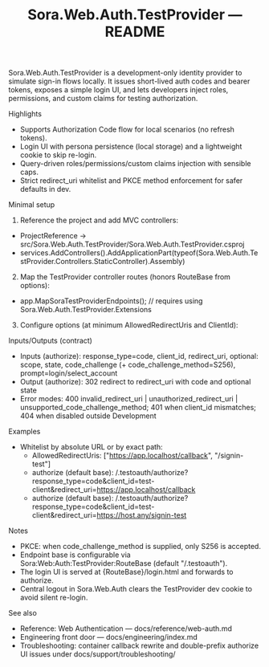 ﻿---
title: Sora.Web.Auth.TestProvider — README
description: Development-only OAuth-like TestProvider for local sign-in flows with roles/permissions/custom claims.
---

Sora.Web.Auth.TestProvider is a development-only identity provider to simulate sign-in flows locally. It issues short-lived auth codes and bearer tokens, exposes a simple login UI, and lets developers inject roles, permissions, and custom claims for testing authorization.

Highlights
- Supports Authorization Code flow for local scenarios (no refresh tokens).
- Login UI with persona persistence (local storage) and a lightweight cookie to skip re-login.
- Query-driven roles/permissions/custom claims injection with sensible caps.
- Strict redirect_uri whitelist and PKCE method enforcement for safer defaults in dev.

Minimal setup
1) Reference the project and add MVC controllers:
  - ProjectReference → src/Sora.Web.Auth.TestProvider/Sora.Web.Auth.TestProvider.csproj
  - services.AddControllers().AddApplicationPart(typeof(Sora.Web.Auth.TestProvider.Controllers.StaticController).Assembly)
2) Map the TestProvider controller routes (honors RouteBase from options):
  - app.MapSoraTestProviderEndpoints(); // requires using Sora.Web.Auth.TestProvider.Extensions
3) Configure options (at minimum AllowedRedirectUris and ClientId):

Inputs/Outputs (contract)
- Inputs (authorize): response_type=code, client_id, redirect_uri, optional: scope, state, code_challenge (+ code_challenge_method=S256), prompt=login/select_account
- Output (authorize): 302 redirect to redirect_uri with code and optional state
- Error modes: 400 invalid_redirect_uri | unauthorized_redirect_uri | unsupported_code_challenge_method; 401 when client_id mismatches; 404 when disabled outside Development

Examples
- Whitelist by absolute URL or by exact path:
  - AllowedRedirectUris: ["https://app.localhost/callback", "/signin-test"]
  - authorize (default base): /.testoauth/authorize?response_type=code&client_id=test-client&redirect_uri=https://app.localhost/callback
  - authorize (default base): /.testoauth/authorize?response_type=code&client_id=test-client&redirect_uri=https://host.any/signin-test

Notes
- PKCE: when code_challenge_method is supplied, only S256 is accepted.
- Endpoint base is configurable via Sora:Web:Auth:TestProvider:RouteBase (default "/.testoauth").
- The login UI is served at {RouteBase}/login.html and forwards to authorize.
- Central logout in Sora.Web.Auth clears the TestProvider dev cookie to avoid silent re-login.

See also
- Reference: Web Authentication — docs/reference/web-auth.md
- Engineering front door — docs/engineering/index.md
- Troubleshooting: container callback rewrite and double-prefix authorize UI issues under docs/support/troubleshooting/
